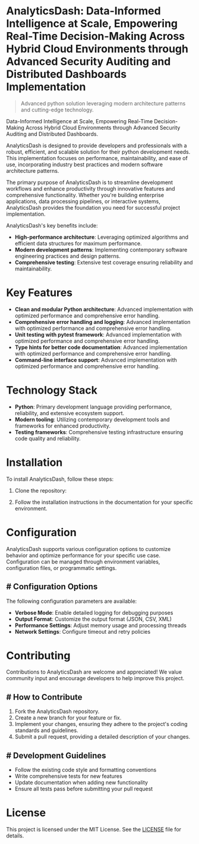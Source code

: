 <!-- fallback_AnalyticsDash_20251002190108_86182 -->

# AnalyticsDash: Data-Informed Intelligence at Scale, Empowering Real-Time Decision-Making Across Hybrid Cloud Environments through Advanced Security Auditing and Distributed Dashboards Implementation
> Advanced python solution leveraging modern architecture patterns and cutting-edge technology.

Data-Informed Intelligence at Scale, Empowering Real-Time Decision-Making Across Hybrid Cloud Environments through Advanced Security Auditing and Distributed Dashboards.

AnalyticsDash is designed to provide developers and professionals with a robust, efficient, and scalable solution for their python development needs. This implementation focuses on performance, maintainability, and ease of use, incorporating industry best practices and modern software architecture patterns.

The primary purpose of AnalyticsDash is to streamline development workflows and enhance productivity through innovative features and comprehensive functionality. Whether you're building enterprise applications, data processing pipelines, or interactive systems, AnalyticsDash provides the foundation you need for successful project implementation.

AnalyticsDash's key benefits include:

* **High-performance architecture**: Leveraging optimized algorithms and efficient data structures for maximum performance.
* **Modern development patterns**: Implementing contemporary software engineering practices and design patterns.
* **Comprehensive testing**: Extensive test coverage ensuring reliability and maintainability.

# Key Features

* **Clean and modular Python architecture**: Advanced implementation with optimized performance and comprehensive error handling.
* **Comprehensive error handling and logging**: Advanced implementation with optimized performance and comprehensive error handling.
* **Unit testing with pytest framework**: Advanced implementation with optimized performance and comprehensive error handling.
* **Type hints for better code documentation**: Advanced implementation with optimized performance and comprehensive error handling.
* **Command-line interface support**: Advanced implementation with optimized performance and comprehensive error handling.

# Technology Stack

* **Python**: Primary development language providing performance, reliability, and extensive ecosystem support.
* **Modern tooling**: Utilizing contemporary development tools and frameworks for enhanced productivity.
* **Testing frameworks**: Comprehensive testing infrastructure ensuring code quality and reliability.

# Installation

To install AnalyticsDash, follow these steps:

1. Clone the repository:


2. Follow the installation instructions in the documentation for your specific environment.

# Configuration

AnalyticsDash supports various configuration options to customize behavior and optimize performance for your specific use case. Configuration can be managed through environment variables, configuration files, or programmatic settings.

## # Configuration Options

The following configuration parameters are available:

* **Verbose Mode**: Enable detailed logging for debugging purposes
* **Output Format**: Customize the output format (JSON, CSV, XML)
* **Performance Settings**: Adjust memory usage and processing threads
* **Network Settings**: Configure timeout and retry policies

# Contributing

Contributions to AnalyticsDash are welcome and appreciated! We value community input and encourage developers to help improve this project.

## # How to Contribute

1. Fork the AnalyticsDash repository.
2. Create a new branch for your feature or fix.
3. Implement your changes, ensuring they adhere to the project's coding standards and guidelines.
4. Submit a pull request, providing a detailed description of your changes.

## # Development Guidelines

* Follow the existing code style and formatting conventions
* Write comprehensive tests for new features
* Update documentation when adding new functionality
* Ensure all tests pass before submitting your pull request

# License

This project is licensed under the MIT License. See the [LICENSE](https://github.com/mpermar082/AnalyticsDash/blob/main/LICENSE) file for details.
